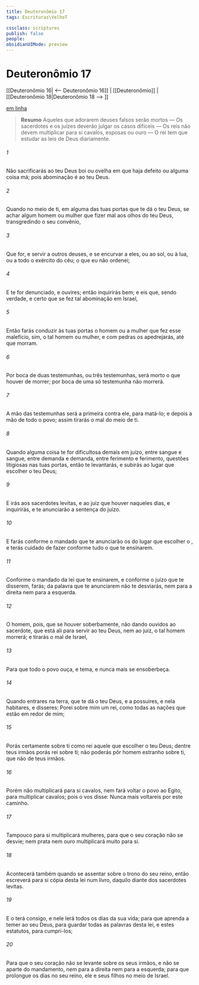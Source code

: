 ```yaml
---
title: Deuteronômio 17
tags: Escrituras\VelhoT

cssclass: scriptures
publish: false
people:
obsidianUIMode: preview
---
```


# Deuteronômio 17
[[Deuteronômio 16| <-- Deuteronômio 16]] | [[Deuteronômio]] | [[Deuteronômio 18|Deuteronômio 18 --> ]]

[em linha](https://churchofjesuschrist.org/study/scriptures/ot/deut/17?lang=por)

> __Resumo__
Aqueles que adorarem deuses falsos serão mortos — Os sacerdotes e os juízes deverão julgar os casos difíceis — Os reis não devem multiplicar para si cavalos, esposas ou ouro — O rei tem que estudar as leis de Deus diariamente.

###### 1 
Não sacrificarás ao  teu Deus boi ou ovelha em que haja defeito ou alguma coisa má; pois abominação é ao  teu Deus.

###### 2 
Quando no meio de ti, em alguma das tuas portas que te dá o  teu Deus, se achar algum homem ou mulher que fizer mal aos olhos do  teu Deus, transgredindo o seu convênio,

###### 3 
Que for, e servir a outros deuses, e se encurvar a eles, ou ao sol, ou à lua, ou a todo o exército do céu; o que eu não ordenei;

###### 4 
E te for denunciado, e  ouvires; então  inquirirás bem; e eis que, sendo verdade, e certo que se fez tal abominação em Israel,

###### 5 
Então farás conduzir às tuas portas o homem ou a mulher que fez esse malefício, sim, o tal homem ou mulher, e com pedras os apedrejarás, até que morram.

###### 6 
Por boca de duas testemunhas, ou três testemunhas, será morto o que houver de morrer; por boca de uma só testemunha não morrerá.

###### 7 
A mão das testemunhas será a primeira contra ele, para matá-lo; e depois a mão de todo o povo; assim tirarás o mal do meio de ti.

###### 8 
Quando alguma coisa te for dificultosa demais em juízo, entre sangue e sangue, entre demanda e demanda, entre ferimento e ferimento,  questões litigiosas nas tuas portas, então te levantarás, e subirás ao lugar que escolher o  teu Deus;

###### 9 
E irás aos sacerdotes levitas, e ao juiz que houver naqueles dias, e inquirirás, e te anunciarão a sentença do juízo.

###### 10 
E farás conforme o mandado que te anunciarão os do lugar que escolher o , e terás cuidado de fazer conforme tudo o que te ensinarem.

###### 11 
Conforme o mandado da lei que te ensinarem, e conforme o juízo que te disserem, farás; da palavra que te anunciarem não te desviarás, nem para a direita nem para a esquerda.

###### 12 
O homem, pois, que se houver soberbamente, não dando ouvidos ao sacerdote, que está ali para servir ao  teu Deus, nem ao juiz, o tal homem morrerá; e tirarás o mal de Israel,

###### 13 
Para que todo o povo ouça, e tema, e nunca mais se ensoberbeça.

###### 14 
Quando entrares na terra, que te dá o  teu Deus, e a possuires, e nela habitares, e disseres: Porei sobre mim um rei,  como  todas as nações que estão em redor de mim;

###### 15 
Porás certamente sobre ti como rei aquele que escolher o  teu Deus; dentre teus irmãos porás rei sobre ti; não poderás pôr homem estranho sobre ti, que não  de teus irmãos.

###### 16 
Porém não multiplicará para si cavalos, nem fará voltar o povo ao Egito, para multiplicar cavalos; pois o  vos disse: Nunca mais voltareis por este caminho.

###### 17 
Tampouco para si multiplicará mulheres, para que o seu coração não se desvie; nem prata nem ouro multiplicará muito para si.

###### 18 
Acontecerá também  quando se assentar sobre o trono do seu reino, então escreverá para si  cópia desta lei num livro, daquilo  diante dos sacerdotes levitas.

###### 19 
E o terá consigo, e nele lerá todos os dias da sua vida; para que aprenda a temer ao  seu Deus, para guardar todas as palavras desta lei, e estes estatutos, para cumpri-los;

###### 20 
Para que o seu coração não se levante sobre os seus irmãos, e não se aparte do mandamento, nem para a direita nem para a esquerda; para que prolongue os dias no seu reino, ele e seus filhos no meio de Israel.

